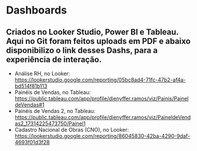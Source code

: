 # Dashboards
## Criados no Looker Studio, Power BI e Tableau. Aqui no **Git** foram feitos uploads em PDF e abaixo disponibilizo o link desses Dashs, para a experiência de interação.

* Análise RH, no Looker: https://lookerstudio.google.com/reporting/05bc8ad4-71fc-47b2-af4a-bd514f81b113
* Painéis de Vendas, no Tableau: https://public.tableau.com/app/profile/dienyffer.ramos/viz/Painis/PaineldeVendas#1
* Painéis de Vendas 2, no Tableau: https://public.tableau.com/app/profile/dienyffer.ramos/viz/PaineldeVendas2_17314225473750/Painel1
* Cadastro Nacional de Obras (CNO), no Looker: https://lookerstudio.google.com/reporting/86045830-42ba-4290-9daf-4693f01d3f28
